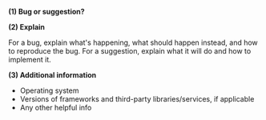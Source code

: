 **(1) Bug or suggestion?**

**(2) Explain**

For a bug, explain what's happening, what should happen instead, and how to reproduce the bug.
For a suggestion, explain what it will do and how to implement it.

**(3) Additional information**

- Operating system
- Versions of frameworks and third-party libraries/services, if applicable
- Any other helpful info
